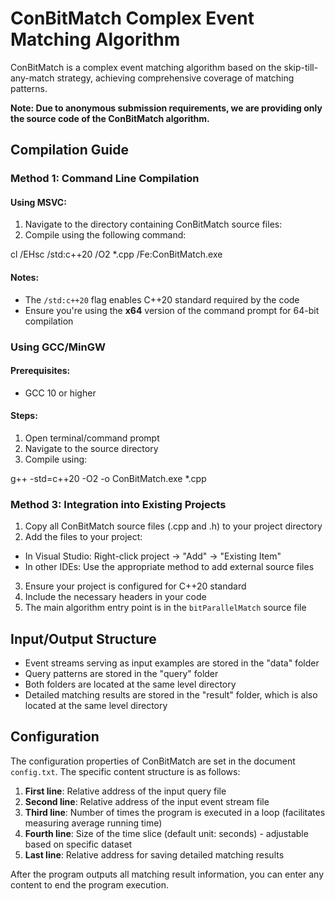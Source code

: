 # ConBitMatch Complex Event Matching Algorithm

ConBitMatch is a complex event matching algorithm based on the skip-till-any-match strategy, achieving comprehensive coverage of matching patterns.

**Note: Due to anonymous submission requirements, we are providing only the source code of the ConBitMatch algorithm.**

## Compilation Guide

### Method 1: Command Line Compilation

#### Using MSVC:
1. Navigate to the directory containing ConBitMatch source files:
2. Compile using the following command:
   
cl /EHsc /std:c++20 /O2 *.cpp /Fe:ConBitMatch.exe

#### Notes:
- The `/std:c++20` flag enables C++20 standard required by the code
- Ensure you're using the **x64** version of the command prompt for 64-bit compilation


### Using GCC/MinGW

#### Prerequisites:
- GCC 10 or higher

#### Steps:
1. Open terminal/command prompt
2. Navigate to the source directory
3. Compile using:

g++ -std=c++20 -O2 -o ConBitMatch.exe *.cpp

### Method 3: Integration into Existing Projects
1. Copy all ConBitMatch source files (.cpp and .h) to your project directory
2. Add the files to your project:
- In Visual Studio: Right-click project → "Add" → "Existing Item"
- In other IDEs: Use the appropriate method to add external source files
3. Ensure your project is configured for C++20 standard
4. Include the necessary headers in your code
5. The main algorithm entry point is in the `bitParallelMatch` source file

## Input/Output Structure
- Event streams serving as input examples are stored in the "data" folder
- Query patterns are stored in the "query" folder
- Both folders are located at the same level directory
- Detailed matching results are stored in the "result" folder, which is also located at the same level directory

## Configuration
The configuration properties of ConBitMatch are set in the document `config.txt`. The specific content structure is as follows:

1. **First line**: Relative address of the input query file
2. **Second line**: Relative address of the input event stream file
3. **Third line**: Number of times the program is executed in a loop (facilitates measuring average running time)
4. **Fourth line**: Size of the time slice (default unit: seconds) - adjustable based on specific dataset
5. **Last line**: Relative address for saving detailed matching results

After the program outputs all matching result information, you can enter any content to end the program execution.
